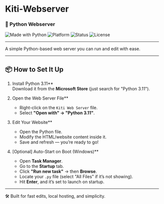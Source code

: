 # Kiti-Webserver  
### 🐍 Python Webserver

![Made with Python](https://img.shields.io/badge/Made%20with-Python-3776AB?style=for-the-badge&logo=python&logoColor=white)
![Platform](https://img.shields.io/badge/Platform-Windows-blue?style=for-the-badge&logo=windows&logoColor=white)
![Status](https://img.shields.io/badge/Status-Working-brightgreen?style=for-the-badge)
![License](https://img.shields.io/badge/License-MIT-yellow?style=for-the-badge)

---

A simple Python-based web server you can run and edit with ease.

---

## 📦 How to Set It Up

1. Install Python 3.11**  
   Download it from the **Microsoft Store** (just search for "Python 3.11").

2. Open the Web Server File**  
   - Right-click on the `Kiti Web Server` file.  
   - Select **"Open with" → "Python 3.11"**.

3. Edit Your Website**  
   - Open the Python file.  
   - Modify the HTML/website content inside it.  
   - Save and refresh — you’re ready to go!

4. [Optional] Auto-Start on Boot (Windows)**  
   - Open **Task Manager**.  
   - Go to the **Startup** tab.  
   - Click **"Run new task"** → then **Browse**.  
   - Locate your `.py` file (select "All Files" if it’s not showing).  
   - Hit **Enter**, and it’s set to launch on startup.

---

🛠️ Built for fast edits, local hosting, and simplicity.
